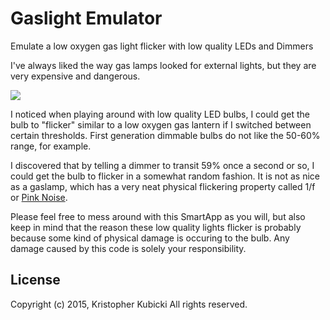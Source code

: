 # Gaslight Emulator
Emulate a low oxygen gas light flicker with low quality LEDs and Dimmers

I've always liked the way gas lamps looked for external lights, but they are very expensive and dangerous. 

<img src='http://carolinalanterns.com/images/t560x560/content_14.jpg'>

I noticed when playing around with low quality LED bulbs, I could get the bulb to "flicker" similar to a low oxygen gas lantern if I switched between certain thresholds.  First generation dimmable bulbs do not like the 50-60% range, for example. 

I discovered that by telling a dimmer to transit 59% once a second or so, I could get the bulb to flicker in a somewhat random fashion.  It is not as nice as a gaslamp, which has a very neat physical flickering property called 1/f or <a href='http://en.wikipedia.org/wiki/Pink_noise'>Pink Noise</a>.

Please feel free to mess around with this SmartApp as you will, but also keep in mind that the reason these low quality lights flicker is probably because some kind of physical damage is occuring to the bulb.  Any damage caused by this code is solely your responsibility. 

License
-------
Copyright (c) 2015, Kristopher Kubicki
All rights reserved.
